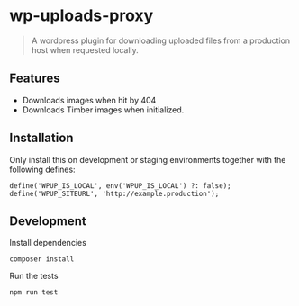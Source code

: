 # wp-uploads-proxy

> A wordpress plugin for downloading uploaded files from a production host when
requested locally.

## Features

- Downloads images when hit by 404
- Downloads Timber images when initialized.

## Installation

Only install this on development or staging environments together with the following defines:

```
define('WPUP_IS_LOCAL', env('WPUP_IS_LOCAL') ?: false);
define('WPUP_SITEURL', 'http://example.production');
```

## Development

Install dependencies

    composer install

Run the tests

    npm run test
